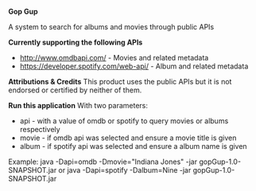 **Gop Gup**

A system to search for albums and movies through public APIs

**Currently supporting the following APIs**
- http://www.omdbapi.com/ - Movies and related metadata
- https://developer.spotify.com/web-api/ - Album and related metadata

**Attributions & Credits**
This product uses the public APIs but it is not endorsed or certified by
neither of them.

**Run this application**
With two parameters: 
- api - with a value of omdb or spotify to query movies or albums 
        respectively
- movie - if omdb api was selected and ensure a movie title is given
- album - if spotify api was selected and ensure a album name is given

Example: java -Dapi=omdb -Dmovie="Indiana Jones" -jar gopGup-1.0-SNAPSHOT.jar
or 
java -Dapi=spotify -Dalbum=Nine -jar gopGup-1.0-SNAPSHOT.jar